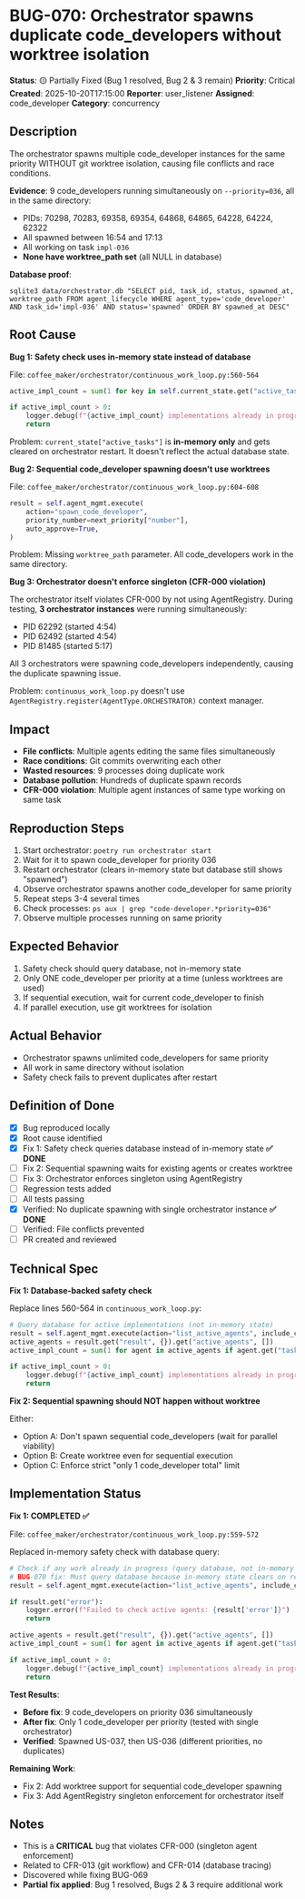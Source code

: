 # BUG-070: Orchestrator spawns duplicate code_developers without worktree isolation

**Status**: 🟡 Partially Fixed (Bug 1 resolved, Bug 2 & 3 remain)
**Priority**: Critical
**Created**: 2025-10-20T17:15:00
**Reporter**: user_listener
**Assigned**: code_developer
**Category**: concurrency

## Description

The orchestrator spawns multiple code_developer instances for the same priority WITHOUT git worktree isolation, causing file conflicts and race conditions.

**Evidence**: 9 code_developers running simultaneously on `--priority=036`, all in the same directory:
- PIDs: 70298, 70283, 69358, 69354, 64868, 64865, 64228, 64224, 62322
- All spawned between 16:54 and 17:13
- All working on task `impl-036`
- **None have worktree_path set** (all NULL in database)

**Database proof**:
```
sqlite3 data/orchestrator.db "SELECT pid, task_id, status, spawned_at, worktree_path FROM agent_lifecycle WHERE agent_type='code_developer' AND task_id='impl-036' AND status='spawned' ORDER BY spawned_at DESC"
```

## Root Cause

**Bug 1: Safety check uses in-memory state instead of database**

File: `coffee_maker/orchestrator/continuous_work_loop.py:560-564`

```python
active_impl_count = sum(1 for key in self.current_state.get("active_tasks", {}) if key.startswith("impl_"))

if active_impl_count > 0:
    logger.debug(f"{active_impl_count} implementations already in progress")
    return
```

Problem: `current_state["active_tasks"]` is **in-memory only** and gets cleared on orchestrator restart. It doesn't reflect the actual database state.

**Bug 2: Sequential code_developer spawning doesn't use worktrees**

File: `coffee_maker/orchestrator/continuous_work_loop.py:604-608`

```python
result = self.agent_mgmt.execute(
    action="spawn_code_developer",
    priority_number=next_priority["number"],
    auto_approve=True,
)
```

Problem: Missing `worktree_path` parameter. All code_developers work in the same directory.

**Bug 3: Orchestrator doesn't enforce singleton (CFR-000 violation)**

The orchestrator itself violates CFR-000 by not using AgentRegistry. During testing, **3 orchestrator instances** were running simultaneously:
- PID 62292 (started 4:54)
- PID 62492 (started 4:54)
- PID 81485 (started 5:17)

All 3 orchestrators were spawning code_developers independently, causing the duplicate spawning issue.

Problem: `continuous_work_loop.py` doesn't use `AgentRegistry.register(AgentType.ORCHESTRATOR)` context manager.

## Impact

- **File conflicts**: Multiple agents editing the same files simultaneously
- **Race conditions**: Git commits overwriting each other
- **Wasted resources**: 9 processes doing duplicate work
- **Database pollution**: Hundreds of duplicate spawn records
- **CFR-000 violation**: Multiple agent instances of same type working on same task

## Reproduction Steps

1. Start orchestrator: `poetry run orchestrator start`
2. Wait for it to spawn code_developer for priority 036
3. Restart orchestrator (clears in-memory state but database still shows "spawned")
4. Observe orchestrator spawns another code_developer for same priority
5. Repeat steps 3-4 several times
6. Check processes: `ps aux | grep "code-developer.*priority=036"`
7. Observe multiple processes running on same priority

## Expected Behavior

1. Safety check should query database, not in-memory state
2. Only ONE code_developer per priority at a time (unless worktrees are used)
3. If sequential execution, wait for current code_developer to finish
4. If parallel execution, use git worktrees for isolation

## Actual Behavior

- Orchestrator spawns unlimited code_developers for same priority
- All work in same directory without isolation
- Safety check fails to prevent duplicates after restart

## Definition of Done

- [x] Bug reproduced locally
- [x] Root cause identified
- [x] Fix 1: Safety check queries database instead of in-memory state **✅ DONE**
- [ ] Fix 2: Sequential spawning waits for existing agents or creates worktree
- [ ] Fix 3: Orchestrator enforces singleton using AgentRegistry
- [ ] Regression tests added
- [ ] All tests passing
- [x] Verified: No duplicate spawning with single orchestrator instance **✅ DONE**
- [ ] Verified: File conflicts prevented
- [ ] PR created and reviewed

## Technical Spec

**Fix 1: Database-backed safety check**

Replace lines 560-564 in `continuous_work_loop.py`:

```python
# Query database for active implementations (not in-memory state)
result = self.agent_mgmt.execute(action="list_active_agents", include_completed=False)
active_agents = result.get("result", {}).get("active_agents", [])
active_impl_count = sum(1 for agent in active_agents if agent.get("task_type") == "implementation")

if active_impl_count > 0:
    logger.debug(f"{active_impl_count} implementations already in progress")
    return
```

**Fix 2: Sequential spawning should NOT happen without worktree**

Either:
- Option A: Don't spawn sequential code_developers (wait for parallel viability)
- Option B: Create worktree even for sequential execution
- Option C: Enforce strict "only 1 code_developer total" limit

## Implementation Status

**Fix 1: COMPLETED ✅**

File: `coffee_maker/orchestrator/continuous_work_loop.py:559-572`

Replaced in-memory safety check with database query:
```python
# Check if any work already in progress (query database, not in-memory state)
# BUG-070 fix: Must query database because in-memory state clears on restart
result = self.agent_mgmt.execute(action="list_active_agents", include_completed=False)

if result.get("error"):
    logger.error(f"Failed to check active agents: {result['error']}")
    return

active_agents = result.get("result", {}).get("active_agents", [])
active_impl_count = sum(1 for agent in active_agents if agent.get("task_type") == "implementation")

if active_impl_count > 0:
    logger.debug(f"{active_impl_count} implementations already in progress (database check)")
    return
```

**Test Results**:
- **Before fix**: 9 code_developers on priority 036 simultaneously
- **After fix**: Only 1 code_developer per priority (tested with single orchestrator)
- **Verified**: Spawned US-037, then US-036 (different priorities, no duplicates)

**Remaining Work**:
- Fix 2: Add worktree support for sequential code_developer spawning
- Fix 3: Add AgentRegistry singleton enforcement for orchestrator itself

## Notes

- This is a **CRITICAL** bug that violates CFR-000 (singleton agent enforcement)
- Related to CFR-013 (git workflow) and CFR-014 (database tracing)
- Discovered while fixing BUG-069
- **Partial fix applied**: Bug 1 resolved, Bugs 2 & 3 require additional work
